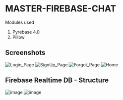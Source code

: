 # MASTER-FIREBASE-CHAT

Modules used
1. Pyrebase 4.0
2. Pillow


## Screenshots
![Login_Page](https://user-images.githubusercontent.com/70477035/124493459-488d7480-ddd3-11eb-8212-1a5a9c0bf78b.jpg)
![SignUp_Page](https://user-images.githubusercontent.com/70477035/124493474-4c20fb80-ddd3-11eb-8ae3-0e61ac5170c9.jpg)
![Forgot_Page](https://user-images.githubusercontent.com/70477035/124493491-50e5af80-ddd3-11eb-9b2d-e5e6a2f0d532.jpg)
![Home](https://user-images.githubusercontent.com/70477035/124495165-68259c80-ddd5-11eb-8169-0eaa6343533f.jpg)

## Firebase Realtime DB - Structure
![image](https://user-images.githubusercontent.com/70477035/124497349-5691c400-ddd8-11eb-83ee-33d94865e1c2.png)
![image](https://user-images.githubusercontent.com/70477035/124497382-65787680-ddd8-11eb-8bc9-e86bda06365e.png)
